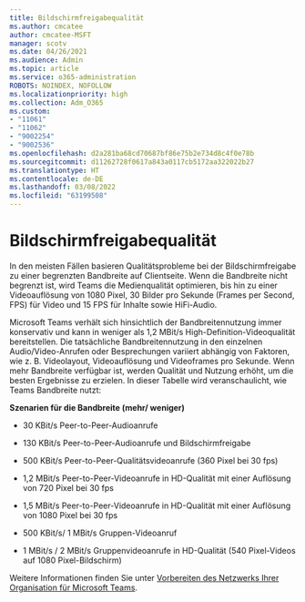 ```yaml
---
title: Bildschirmfreigabequalität
ms.author: cmcatee
author: cmcatee-MSFT
manager: scotv
ms.date: 04/26/2021
ms.audience: Admin
ms.topic: article
ms.service: o365-administration
ROBOTS: NOINDEX, NOFOLLOW
ms.localizationpriority: high
ms.collection: Adm_O365
ms.custom:
- "11061"
- "11062"
- "9002254"
- "9002536"
ms.openlocfilehash: d2a281ba68cd70687bf86e75b2e734d8c4f0e78b
ms.sourcegitcommit: d11262728f0617a843a0117cb5172aa322022b27
ms.translationtype: HT
ms.contentlocale: de-DE
ms.lasthandoff: 03/08/2022
ms.locfileid: "63199508"
---
```

# <a name="screen-sharing-quality"></a>Bildschirmfreigabequalität

In den meisten Fällen basieren Qualitätsprobleme bei der Bildschirmfreigabe zu einer begrenzten Bandbreite auf Clientseite.  Wenn die Bandbreite nicht begrenzt ist, wird Teams die Medienqualität optimieren, bis hin zu einer Videoauflösung von 1080 Pixel, 30 Bilder pro Sekunde (Frames per Second, FPS) für Video und 15 FPS für Inhalte sowie HiFi-Audio.

Microsoft Teams verhält sich hinsichtlich der Bandbreitennutzung immer konservativ und kann in weniger als 1,2 MBit/s High-Definition-Videoqualität bereitstellen. Die tatsächliche Bandbreitennutzung in den einzelnen Audio/Video-Anrufen oder Besprechungen variiert abhängig von Faktoren, wie z. B. Videolayout, Videoauflösung und Videoframes pro Sekunde. Wenn mehr Bandbreite verfügbar ist, werden Qualität und Nutzung erhöht, um die besten Ergebnisse zu erzielen. In dieser Tabelle wird veranschaulicht, wie Teams Bandbreite nutzt:

**Szenarien für die Bandbreite (mehr/ weniger)**

- 30 KBit/s Peer-to-Peer-Audioanrufe

- 130 KBit/s Peer-to-Peer-Audioanrufe und Bildschirmfreigabe

- 500 KBit/s Peer-to-Peer-Qualitätsvideoanrufe (360 Pixel bei 30 fps)

- 1,2 MBit/s Peer-to-Peer-Videoanrufe in HD-Qualität mit einer Auflösung von 720 Pixel bei 30 fps

- 1,5 MBit/s Peer-to-Peer-Videoanrufe in HD-Qualität mit einer Auflösung von 1080 Pixel bei 30 fps

- 500 KBit/s/ 1 MBit/s Gruppen-Videoanruf

- 1 MBit/s / 2 MBit/s Gruppenvideoanrufe in HD-Qualität (540 Pixel-Videos auf 1080 Pixel-Bildschirm)

Weitere Informationen finden Sie unter [Vorbereiten des Netzwerks Ihrer Organisation für Microsoft Teams](https://docs.microsoft.com/microsoftteams/prepare-network#bandwidth-requirements).